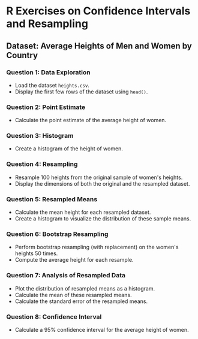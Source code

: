 # R Exercises on Confidence Intervals and Resampling

## Dataset: Average Heights of Men and Women by Country

### Question 1: Data Exploration
- Load the dataset `heights.csv`.
- Display the first few rows of the dataset using `head()`.

### Question 2: Point Estimate
- Calculate the point estimate of the average height of women.

### Question 3: Histogram
- Create a histogram of the height of women.

### Question 4: Resampling
- Resample 100 heights from the original sample of women's heights.
- Display the dimensions of both the original and the resampled dataset.

### Question 5: Resampled Means
- Calculate the mean height for each resampled dataset.
- Create a histogram to visualize the distribution of these sample means.

### Question 6: Bootstrap Resampling
- Perform bootstrap resampling (with replacement) on the women's heights 50 times.
- Compute the average height for each resample.

### Question 7: Analysis of Resampled Data
- Plot the distribution of resampled means as a histogram.
- Calculate the mean of these resampled means.
- Calculate the standard error of the resampled means.

### Question 8: Confidence Interval
- Calculate a 95% confidence interval for the average height of women.

